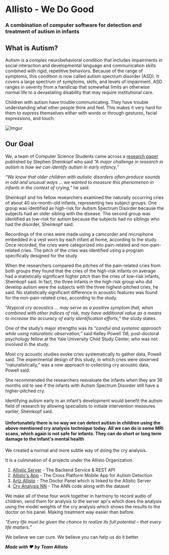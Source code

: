 # Allisto - We Do Good

### A combination of computer software for detection and treatment of autism in infants

## What is Autism?
Autism is a complex neurobehavioral condition that includes impairments in social interaction and developmental language and communication skills combined with rigid, repetitive behaviors. Because of the range of symptoms, this condition is now called autism spectrum disorder (ASD). It covers a large spectrum of symptoms, skills, and levels of impairment. ASD ranges in severity from a handicap that somewhat limits an otherwise normal life to a devastating disability that may require institutional care.

Children with autism have trouble communicating. They have trouble understanding what other people think and feel. This makes it very hard for them to express themselves either with words or through gestures, facial expressions, and touch.

![Imgur](https://i.imgur.com/VbjsRhk.jpg)

## Our Goal
We, a team of Computer Science Students came across a [research paper](http://www.browndailyherald.com/2012/12/05/cry-acoustics-help-identify-autism-early-study-finds/) published by Stephen Sheinkopf who said *“A major challenge in research in autism is how we can identify autism in early infancy,”*

*“We know that older children with autistic disorders often produce sounds in odd and unusual ways … we wanted to measure this phenomenon in infants in the context of crying,”* he said.

Sheinkopf and his fellow researchers examined the naturally occurring cries of about 40 six-month-old infants, representing two subject groups. One group was identified as high-risk for Autism Spectrum Disorder because the subjects had an older sibling with the disease. The second group was identified as low-risk for autism because the subjects had no siblings who had the disorder, Sheinkopf said.

Recordings of the cries were made using a camcorder and microphone embedded in a vest worn by each infant at home, according to the study. Once recorded, the cries were categorized into pain-related and non-pain-related cries. The pitch of the cries was identified using a program specifically designed for the study. 

When the researchers compared the pitches of the pain-related cries from both groups they found that the cries of the high-risk infants on average had a statistically significant higher pitch than the cries of low-risk infants, Sheinkopf said. In fact, the three infants in the high-risk group who did develop autism were the subjects with the three highest-pitched cries, he said. No statistically significant difference in acoustic features was found for the non-pain-related cries, according to the study.

*“Atypical cry acoustics … may serve as a positive symptom that, when combined with other indices of risk, may have additional value as a means to increase the accuracy of early identification efforts,”* the study states.

One of the study’s major strengths was its *“careful and systemic approach while using naturalistic observation,”* said Kelley Powell ’06, post-doctoral psychology fellow at the Yale University Child Study Center, who was not involved in the study.

Most cry acoustic studies evoke cries systematically to gather data, Powell said. The experimental design of this study, in which cries were observed “naturalistically,” was a new approach to collecting cry acoustic data, Powell said.

She recommended the researchers reevaluate the infants when they are 36 months old to see if the infants with Autism Spectrum Disorder still have a higher-pitched cry.

Identifying autism early in an infant’s development would benefit the autism field of research by allowing specialists to initiate intervention measures earlier, Sheinkopf said.

#### Unfortunately there is no way we can detect autism in children using the above mentioned cry analysis technique today. All we can do is some MRI scans, which again is not safe for infants. They can do short or long term damage to the infant's mental health

We created a normal and more subtle way of doing the cry analysis. 

It is a culmination of 4 projects under the Allisto Organization. 
1. [Allistic Server](https://github.com/allisto/allistic-server) - The Backend Service & REST API
2. [Allisto's App](https://github.com/allisto/allisto-app)  - The Cross Platform Mobile App for Autism Detection
3. [Artz Allisto](https://github.com/allisto/artz-allisto)  - The Doctor Panel which is linked to the Allistic Server
4. [Cry Analysis NN](https://github.com/allisto/cry-analysis)  - The ANN code along with the dataset

We make all of these four work together in harmony to record audio of children, send them for analysis to the server api's which does the analysis using the model weights of the cry analysis which shows the results to the doctor on his panel. Making treatment way easier than before. 

*“Every life must be given the chance to realize its full potential – that every life matters.”*

We believe we can cure. We believe you can help us do it better.

***Made with ❤️ by Team Allisto***
